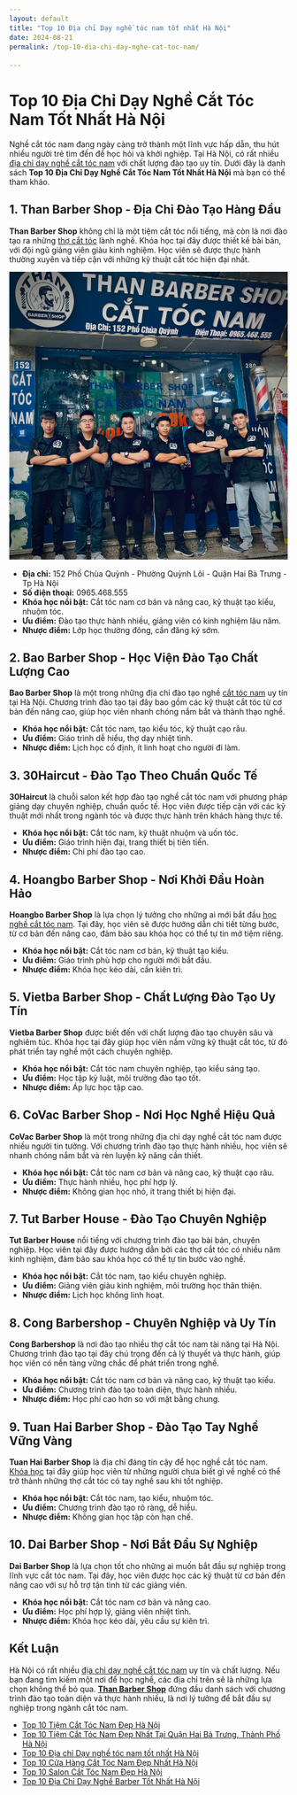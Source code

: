 ```yaml
---
layout: default
title: "Top 10 Địa chỉ Dạy nghề tóc nam tốt nhất Hà Nội"
date: 2024-08-21
permalink: /top-10-dia-chi-day-nghe-cat-toc-nam/

---
```



# Top 10 Địa Chỉ Dạy Nghề Cắt Tóc Nam Tốt Nhất Hà Nội

Nghề cắt tóc nam đang ngày càng trở thành một lĩnh vực hấp dẫn, thu hút nhiều người trẻ tìm đến để học hỏi và khởi nghiệp. Tại Hà Nội, có rất nhiều [địa chỉ dạy nghề cắt tóc nam](https://thanbarbershop.com/day-nghe) với chất lượng đào tạo uy tín. Dưới đây là danh sách **Top 10 Địa Chỉ Dạy Nghề Cắt Tóc Nam Tốt Nhất Hà Nội** mà bạn có thể tham khảo.

## 1. **Than Barber Shop** - Địa Chỉ Đào Tạo Hàng Đầu

**Than Barber Shop** không chỉ là một tiệm cắt tóc nổi tiếng, mà còn là nơi đào tạo ra những [thợ cắt tóc](https://thanbarbershop.com/day-nghe) lành nghề. Khóa học tại đây được thiết kế bài bản, với đội ngũ giảng viên giàu kinh nghiệm. Học viên sẽ được thực hành thường xuyên và tiếp cận với những kỹ thuật cắt tóc hiện đại nhất.

![ThanBarberShop](images/than-barber-shop.jpg)

- **Địa chỉ:** 152 Phố Chùa Quỳnh - Phường Quỳnh Lôi - Quận Hai Bà Trưng - Tp Hà Nội
- **Số điện thoại:** 0965.468.555
- **Khóa học nổi bật:** Cắt tóc nam cơ bản và nâng cao, kỹ thuật tạo kiểu, nhuộm tóc.
- **Ưu điểm:** Đào tạo thực hành nhiều, giảng viên có kinh nghiệm lâu năm.
- **Nhược điểm:** Lớp học thường đông, cần đăng ký sớm.

## 2. **Bao Barber Shop** - Học Viện Đào Tạo Chất Lượng Cao

**Bao Barber Shop** là một trong những địa chỉ đào tạo nghề [cắt tóc nam](https://thanbarbershop.net) uy tín tại Hà Nội. Chương trình đào tạo tại đây bao gồm các kỹ thuật cắt tóc từ cơ bản đến nâng cao, giúp học viên nhanh chóng nắm bắt và thành thạo nghề.


- **Khóa học nổi bật:** Cắt tóc nam, tạo kiểu tóc, kỹ thuật cạo râu.
- **Ưu điểm:** Giáo trình dễ hiểu, thợ dạy nhiệt tình.
- **Nhược điểm:** Lịch học cố định, ít linh hoạt cho người đi làm.

## 3. **30Haircut** - Đào Tạo Theo Chuẩn Quốc Tế

**30Haircut** là chuỗi salon kết hợp đào tạo nghề cắt tóc nam với phương pháp giảng dạy chuyên nghiệp, chuẩn quốc tế. Học viên được tiếp cận với các kỹ thuật mới nhất trong ngành tóc và được thực hành trên khách hàng thực tế.


- **Khóa học nổi bật:** Cắt tóc nam, kỹ thuật nhuộm và uốn tóc.
- **Ưu điểm:** Giáo trình hiện đại, trang thiết bị tiên tiến.
- **Nhược điểm:** Chi phí đào tạo cao.

## 4. **Hoangbo Barber Shop** - Nơi Khởi Đầu Hoàn Hảo

**Hoangbo Barber Shop** là lựa chọn lý tưởng cho những ai mới bắt đầu [học nghề cắt tóc nam](/day-nghe). Tại đây, học viên sẽ được hướng dẫn chi tiết từng bước, từ cơ bản đến nâng cao, đảm bảo sau khóa học có thể tự tin mở tiệm riêng.


- **Khóa học nổi bật:** Cắt tóc nam cơ bản, kỹ thuật tạo kiểu.
- **Ưu điểm:** Giáo trình phù hợp cho người mới bắt đầu.
- **Nhược điểm:** Khóa học kéo dài, cần kiên trì.

## 5. **Vietba Barber Shop** - Chất Lượng Đào Tạo Uy Tín

**Vietba Barber Shop** được biết đến với chất lượng đào tạo chuyên sâu và nghiêm túc. Khóa học tại đây giúp học viên nắm vững kỹ thuật cắt tóc, từ đó phát triển tay nghề một cách chuyên nghiệp.


- **Khóa học nổi bật:** Cắt tóc nam chuyên nghiệp, tạo kiểu sáng tạo.
- **Ưu điểm:** Học tập kỷ luật, môi trường đào tạo tốt.
- **Nhược điểm:** Áp lực học tập cao.

## 6. **CoVac Barber Shop** - Nơi Học Nghề Hiệu Quả

**CoVac Barber Shop** là một trong những địa chỉ dạy nghề cắt tóc nam được nhiều người tin tưởng. Với chương trình đào tạo thực hành nhiều, học viên sẽ nhanh chóng nắm bắt và rèn luyện kỹ năng cần thiết.


- **Khóa học nổi bật:** Cắt tóc nam cơ bản và nâng cao, kỹ thuật cạo râu.
- **Ưu điểm:** Thực hành nhiều, học phí hợp lý.
- **Nhược điểm:** Không gian học nhỏ, ít trang thiết bị hiện đại.

## 7. **Tut Barber House** - Đào Tạo Chuyên Nghiệp

**Tut Barber House** nổi tiếng với chương trình đào tạo bài bản, chuyên nghiệp. Học viên tại đây được hướng dẫn bởi các thợ cắt tóc có nhiều năm kinh nghiệm, đảm bảo sau khóa học có thể tự tin bước vào nghề.


- **Khóa học nổi bật:** Cắt tóc nam, tạo kiểu chuyên nghiệp.
- **Ưu điểm:** Giảng viên giàu kinh nghiệm, môi trường học thân thiện.
- **Nhược điểm:** Lịch học không linh hoạt.

## 8. **Cong Barbershop** - Chuyên Nghiệp và Uy Tín

**Cong Barbershop** là nơi đào tạo nhiều thợ cắt tóc nam tài năng tại Hà Nội. Chương trình đào tạo tại đây chú trọng đến cả lý thuyết và thực hành, giúp học viên có nền tảng vững chắc để phát triển trong nghề.


- **Khóa học nổi bật:** Cắt tóc nam cơ bản và nâng cao, kỹ thuật tạo kiểu.
- **Ưu điểm:** Chương trình đào tạo toàn diện, thực hành nhiều.
- **Nhược điểm:** Học phí cao hơn so với mặt bằng chung.

## 9. **Tuan Hai Barber Shop** - Đào Tạo Tay Nghề Vững Vàng

**Tuan Hai Barber Shop** là địa chỉ đáng tin cậy để học nghề cắt tóc nam. [Khóa học](/day-nghe/) tại đây giúp học viên từ những người chưa biết gì về nghề có thể trở thành những thợ cắt tóc có tay nghề sau khi tốt nghiệp.


- **Khóa học nổi bật:** Cắt tóc nam, tạo kiểu, nhuộm tóc.
- **Ưu điểm:** Chương trình đào tạo rõ ràng, dễ hiểu.
- **Nhược điểm:** Không gian học tập còn hạn chế.

## 10. **Dai Barber Shop** - Nơi Bắt Đầu Sự Nghiệp

**Dai Barber Shop** là lựa chọn tốt cho những ai muốn bắt đầu sự nghiệp trong lĩnh vực cắt tóc nam. Tại đây, học viên được học các kỹ thuật từ cơ bản đến nâng cao với sự hỗ trợ tận tình từ các giảng viên.


- **Khóa học nổi bật:** Cắt tóc nam cơ bản và nâng cao.
- **Ưu điểm:** Học phí hợp lý, giảng viên nhiệt tình.
- **Nhược điểm:** Khóa học kéo dài, yêu cầu sự kiên trì.

## Kết Luận

Hà Nội có rất nhiều [địa chỉ dạy nghề cắt tóc nam](https://thanbarbershop.com/day-nghe) uy tín và chất lượng. Nếu bạn đang tìm kiếm một nơi để học nghề, các địa chỉ trên sẽ là những lựa chọn không thể bỏ qua. [**Than Barber Shop**](https://thanbarbershop.com) đứng đầu danh sách với chương trình đào tạo toàn diện và thực hành nhiều, là nơi lý tưởng để bắt đầu sự nghiệp trong ngành cắt tóc nam.



- [Top 10 Tiệm Cắt Tóc Nam Đẹp Hà Nội](/top-10-tiem-cat-toc-nam-dep/)
- [Top 10 Tiệm Cắt Tóc Nam Đẹp Nhất Tại Quận Hai Bà Trưng, Thành Phố Hà Nội](/top-10-tiem-cat-toc-nam-dep-hai-ba-trung-ha-noi/)
- [Top 10 Địa chỉ Dạy nghề tóc nam tốt nhất Hà Nội](/top-10-dia-chi-day-nghe-cat-toc-nam/)
- [Top 10 Cửa Hàng Cắt Tóc Nam Đẹp Nhất Hà Nội](/top-10-cua-hang-cat-toc-nam-dep-nhat-ha-noi/)
- [Top 10 Salon Cắt Tóc Nam Đẹp Hà Nội](/top-10-salon-cat-toc-nam-dep-ha-noi/)
- [Top 10 Địa Chỉ Dạy Nghề Barber Tốt Nhất Hà Nội](/top-10-dia-chi-day-nghe-barber-tot-nhat-ha-noi/)
